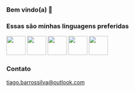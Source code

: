 ### Bem vindo(a) 👋
<div style="display: inline_block">
  <h3>Essas são minhas linguagens preferidas</h3>
  <img width=50em src="https://cdn-icons-png.flaticon.com/128/5968/5968292.png"/>
  <img width=50em src="https://cdn-icons-png.flaticon.com/128/5968/5968350.png"/>
  <img width=50em src="https://cdn-icons-png.flaticon.com/128/3665/3665923.png"/>
  <img width=50em src="https://cdn-icons-png.flaticon.com/128/6132/6132222.png"/>
  <img width=50em src="https://cdn-icons-png.flaticon.com/128/226/226777.png"/>
</div>
<div>
  <h3>Contato</h3>
  <a href="mailto: tiago.barrossilva@outlook.com">tiago.barrossilva@outlook.com</a>
</div>
